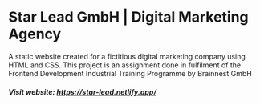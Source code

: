 # Star Lead GmbH | Digital Marketing Agency
A static website created for a fictitious digital marketing company using HTML and CSS. This project is an assignment done in fulfilment of the Frontend Development Industrial Training Programme by Brainnest GmbH

##### Visit website: https://star-lead.netlify.app/
